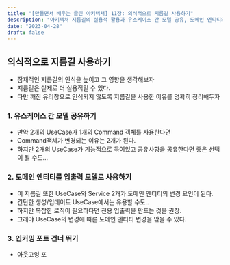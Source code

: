 ```yaml
---
title: "[만들면서 배우는 클린 아키텍처] 11장: 의식적으로 지름길 사용하기"
description: "아키텍처 지름길의 실용적 활용과 유스케이스 간 모델 공유, 도메인 엔티티의 입출력 모델 사용 등의 전략에 대해 알아봅니다."
date: "2023-04-28"
draft: false
---
```


## 의식적으로 지름길 사용하기
- 잠재적인 지름길의 인식을 높이고 그 영향을 생각해보자
- 지름길은 실제로 더 실용적일 수 있다.
- 다만 깨진 유리창으로 인식되지 않도록 지름길을 사용한 이유를 명확히 정리해두자

### 1. 유스케이스 간 모델 공유하기
- 만약 2개의 UseCase가 1개의 Command 객체를 사용한다면
- Command객체가 변경되는 이유는 2개가 된다.
- 하지만 2개의 UseCase가 기능적으로 묶여있고 공유사항을 공유한다면 좋은 선택이 될 수도...


### 2. 도메인 엔티티를 입출력 모델로 사용하기
- 이 지름길 또한 UseCase와 Service 2개가 도메인 엔티티의 변경 요인이 된다.
- 간단한 생성/업데이트 UseCase에서는 유용할 수도..
- 하지만 복잡한 로직이 필요하다면 전용 입출력을 만드는 것을 권장.
- 그래야 UseCase의 변경에 따른 도메인 엔티티 변경을 맊을 수 있다.


### 3. 인커밍 포트 건너 뛰기
- 아웃고잉 포